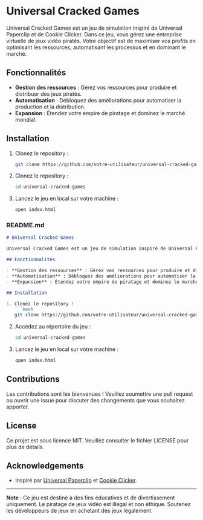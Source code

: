 # Universal Cracked Games

Universal Cracked Games est un jeu de simulation inspiré de Universal Paperclip et de Cookie Clicker. Dans ce jeu, vous gérez une entreprise virtuelle de jeux vidéo piratés. Votre objectif est de maximiser vos profits en optimisant les ressources, automatisant les processus et en dominant le marché.

## Fonctionnalités

- **Gestion des ressources** : Gérez vos ressources pour produire et distribuer des jeux piratés.
- **Automatisation** : Débloquez des améliorations pour automatiser la production et la distribution.
- **Expansion** : Étendez votre empire de piratage et dominez le marché mondial.

## Installation

1. Clonez le repository :
   ```bash
   git clone https://github.com/votre-utilisateur/universal-cracked-games.git
   ```
2. Clonez le repository :
   ```bash
   cd universal-cracked-games
   ```
3. Lancez le jeu en local sur votre machine :
   ```bash
   open index.html
   ```

### README.md

```markdown
# Universal Cracked Games

Universal Cracked Games est un jeu de simulation inspiré de Universal Paperclip et de Cookie Clicker. Dans ce jeu, vous gérez une entreprise virtuelle de jeux vidéo piratés. Votre objectif est de maximiser vos profits en optimisant les ressources, automatisant les processus et en dominant le marché.

## Fonctionnalités

- **Gestion des ressources** : Gérez vos ressources pour produire et distribuer des jeux piratés.
- **Automatisation** : Débloquez des améliorations pour automatiser la production et la distribution.
- **Expansion** : Étendez votre empire de piratage et dominez le marché mondial.

## Installation

1. Clonez le repository :
   ```bash
   git clone https://github.com/votre-utilisateur/universal-cracked-games.git
   ```
2. Accédez au répertoire du jeu :
   ```bash
   cd universal-cracked-games
   ```
3. Lancez le jeu en local sur votre machine :
   ```bash
   open index.html
   ```

## Contributions

Les contributions sont les bienvenues ! Veuillez soumettre une pull request ou ouvrir une issue pour discuter des changements que vous souhaitez apporter.

## License

Ce projet est sous licence MIT. Veuillez consulter le fichier LICENSE pour plus de détails.

## Acknowledgements

- Inspiré par [Universal Paperclip](https://www.decisionproblem.com/paperclips/index2.html) et [Cookie Clicker](https://orteil.dashnet.org/cookieclicker/).

---

**Note** : Ce jeu est destiné à des fins éducatives et de divertissement uniquement. Le piratage de jeux vidéo est illégal et non éthique. Soutenez les développeurs de jeux en achetant des jeux légalement.
